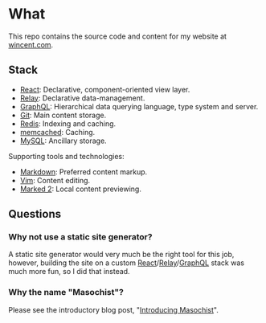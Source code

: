 # What

This repo contains the source code and content for my website at [wincent.com]().

## Stack

- [React](): Declarative, component-oriented view layer.
- [Relay](): Declarative data-management.
- [GraphQL](): Hierarchical data querying language, type system and server.
- [Git](): Main content storage.
- [Redis](): Indexing and caching.
- [memcached](): Caching.
- [MySQL](): Ancillary storage.

Supporting tools and technologies:

- [Markdown](): Preferred content markup.
- [Vim](): Content editing.
- [Marked 2](): Local content previewing.

## Questions

### Why not use a static site generator?

A static site generator would very much be the right tool for this job, however, building the site on a custom [React]()/[Relay]()/[GraphQL]() stack was much more fun, so I did that instead.

### Why the name "Masochist"?

Please see the introductory blog post, "[Introducing Masochist](https://wincent.com/blog/masochist)".

[GraphQL]: http://graphql.org/
[Markdown]: https://en.wikipedia.org/wiki/Markdown
[Marked 2]: http://marked2app.com/
[memcached]: http://memcached.org/
[MySQL]: http://mysql.com/
[React]: http://facebook.github.io/react/
[Redis]: http://redis.io/
[Relay]: http://facebook.github.io/relay/
[Vim]: https://github.com/vim/vim
[wincent.com]: https://wincent.com
